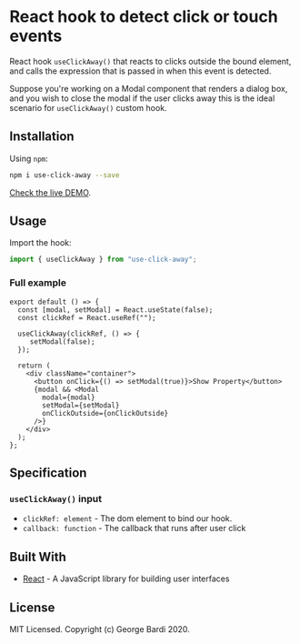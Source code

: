 # React hook to detect click or touch events

React hook `useClickAway()` that reacts to clicks outside the bound element, and calls the expression that is passed in when this event is detected.

Suppose you're working on a Modal component that renders a dialog box, and you wish to close the modal if the user clicks away this is the ideal scenario for `useClickAway()` custom hook.

## Installation

Using `npm`:

```bash
npm i use-click-away --save
```

[Check the live DEMO](https://reactmoviestore.netlify.app/).

## Usage

Import the hook:

```javascript
import { useClickAway } from "use-click-away";
```

### Full example

```
export default () => {
  const [modal, setModal] = React.useState(false);
  const clickRef = React.useRef("");

  useClickAway(clickRef, () => {
     setModal(false);
  });

  return (
    <div className="container">
      <button onClick={() => setModal(true)}>Show Property</button>
      {modal && <Modal
        modal={modal}
        setModal={setModal}
        onClickOutside={onClickOutside}
      />}
    </div>
  );
};

```

## Specification

### `useClickAway()` input

- `clickRef: element` - The dom element to bind our hook.
- `callback: function` - The callback that runs after user click


## Built With

- [React](https://reactjs.org/) - A JavaScript library for building user interfaces

## License

MIT Licensed. Copyright (c) George Bardi 2020.
